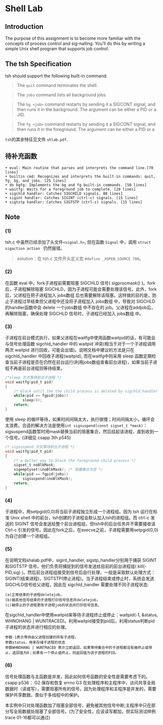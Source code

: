 # Shell Lab
## Introduction
The purpose of this assignment is to become more familiar with the concepts of process control and sig-nalling. You’ll do this by writing a simple Unix shell program that supports job control.

## The tsh Specification
tsh should support the following built-in command:

>The ```quit``` command terminates the shell.

>The ```jobs``` command lists all background jobs.

>The ```bg <job>``` command restarts <job> by sending it a SIGCONT signal, and then runs it in the background. The <job> argument can be either a PID or a JID.
 
>The ```fg <job>``` command restarts <job> by sending it a SIGCONT signal, and then runs it in the foreground. The <job> argument can be either a PID or a 

```tsh```的其余特征见文件 ```shlab.pdf```.

## 待补充函数
    • eval: Main routine that parses and interprets the command line.[70 lines]
    • builtin cmd: Recognizes and interprets the built-in commands: quit, fg, bg, and jobs. [25 lines]
    • do bgfg: Implements the bg and fg built-in commands. [50 lines]
    • waitfg: Waits for a foreground job to complete. [20 lines]
    • sigchld handler: Catches SIGCHILD signals. 80 lines]
    • sigint handler: Catches SIGINT (ctrl-c) signals. [15 lines]
    • sigtstp handler: Catches SIGTSTP (ctrl-z) signals. [15 lines]

## Note
### (1)
    
tsh.c 中虽然已经添加了头文件```<signal.h>```, 但在函数 ```Signal``` 中，调用 ```struct sigaction action ``` 仍然报错。
    
>solution：在 tsh.c 文件开头定义宏  ```#define _XOPEN_SOURCE 700```。

### (2)
在函数 eval 中，fork子进程前需要阻塞 SIGCHLD 信号( sigprocmask() )。fork后，子进程解除阻塞 SIGCHLD，因为子进程可能会需要处理该信号。此外，fork后，父进程在把子进程加入 jobs数组 后也需要解除该阻塞。这样做的目的是，防止子进程过早结束但父进程中还没将子进程加入 jobs数组 中，导致对 SIGCHLD 的handler函数中会 delete 一个jobs数组 中不存在的 job。父进程在addjob后，再解除阻塞，确保处理 SIGCHLD 信号时，子进程已经加入 jobs数组 中。

### (3)
子进程在前台模式执行，如果父进程在waitfg中使用函数waitpid的话，有可能会与信号处理函数 sigchld_handler 中的 waitpid 冲突(相当于对于一个子进程调用两次 waitpid 进行回收，可能会出错)。说明文档中建议的方法是只在 sigchld_handler 中回收子进程(waitpid), 而在waitfg中则采用 sleep 函数定期检查当前子进程是否在仍然在前台运行(利用jobs数组查看前台进程)，如果当前子进程不再是前台进程则等待结束。

```c
/*sleep 方式等待前台子进程 */
void waitfg(pid_t pid)
{
    /* block until the the child process is deleted by sigchld_handler */
    while(pid == fgpid(jobs))
        sleep(0);
    return;
}
```
使用 sleep 的循环等待，如果时间间隔太大，执行很慢；时间间隔太小，循环会太浪费。合适的解决方法是使用```int sigsuspend(const sigset_t *mask)```：sigsuspend函数暂时用mask替换当前的阻塞集合，然后挂起该进程，直到收到一个信号。(详细见 csapp 3th p545)

```c
/* sigsuspend 方式等待前台子进程 */
void waitfg(pid_t pid)
{
    /* a better way to block the foreground child process */
    sigset_t noBlkMask;
    sigemptyset(&noBlkMask); /* 阻塞集合为空 */
    while(pid == fgpid(jobs))
        sigsuspend(&noBlkMask);
    return;
}
```


### (4)
子进程中，用setpgid(0,0)将当前子进程独立形成一个进程组。因为 tsh 运行在标准 Unix shell 中的前台，tsh创建的子进程会默认加入tsh的进程组。而 ctrl-c 发送的 SIGINT 信号会发送给整个前台进程组，但tsh中的后台任务并不需要接收该 Ctrl-c 引发的信号。因此在fork之后，在execve之前，子进程需要用setpgid(0,0)为自己创建一个进程组。

### (5)
在说明文档shalab.pdf中，sigint_handler, sigstp_handler分别用于捕获 SIGINT和SIGTSTP 信号。他们负责将捕捉到的信号发送给目前的前台进程组( kill(-PID,sig) )。然后前台进程组接受到信号后自行处理，一般是采取默认处理方式：SIGINT(结束进程)，SIGTSTP(停止进程)。当子进程结束或停止时，系统会发送SIGCHLD信号给父进程，因此在 sigchld_handler 需要处理不同子进程状态: 

    (a)正常结束的子进程deletejob，
    (b)被其他信号结束的子进程打印信号信息并deletejob，
    (c)被停止的子进程更改子进程job的状态并打印信号信息。

在sigchld_handler中使用waitpid来等待子进程终止或停止：waitpid(-1, &status, WHNOHANG | WUNTRACED)。利用waitpid接受到pid后，利用status判断pid子进程的状态并进行相应的处理。

    参数-1表示等待由父进程创建的所有子进程，
    参数status，用来存储子进程的状态
    参数WHNOHANG | WUNTRACED 表示立即返回，如果等待集合中的子进程都没有被终止或停止，返回值为0；如果有一个停止或终止，则返回值为该子进程的PID。

### (6)
信号处理函数与主函数是并发，因此如何信号函数的安全性是需要考虑下的。csapp p536：
    G2 保存和恢复 errno
    G3 在处理程序和主程序中，访问共享全局数据时（读或写），需要阻塞所有的信号。因为处理程序和主程序是并发的，需要保护共享数据，类似于多线程中的保护。

本实例中只对处理函数加了阻塞全部信号，避免被其他信号中断;主程序中只在部分写全局数据处阻塞了全部信号。(为了安全性，应该读写都加，但实际测试样例trace 01-16都可以通过)


